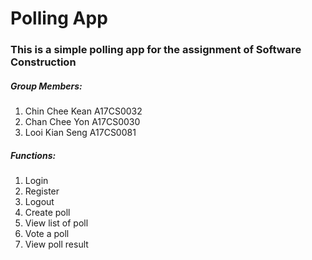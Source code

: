 # Polling App

### This is a simple polling app for the assignment of Software Construction

##### Group Members:
1. Chin Chee Kean A17CS0032
2. Chan Chee Yon A17CS0030
3. Looi Kian Seng A17CS0081

##### Functions:
1. Login
2. Register
3. Logout
4. Create poll
5. View list of poll
6. Vote a poll
7. View poll result
